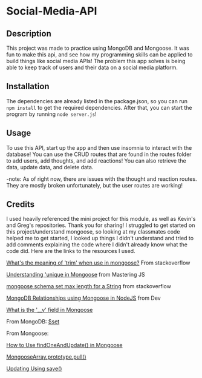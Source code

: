 # Social-Media-API

## Description

This project was made to practice using MongoDB and Mongoose. It was fun to make this api, and see how my programming skills can be applied to build things like social media APIs! The problem this app solves is being able to keep track of users and their data on a social media platform. 

## Installation

The dependencies are already listed in the package.json, so you can run `npm install` to get the required dependencies. After that, you can start the program by running `node server.js`!

## Usage

To use this API, start up the app and then use insomnia to interact with the database! You can use the CRUD routes that are found in the routes folder to add users, add thoughts, and add reactions! You can also retrieve the data, update data, and delete data. 

-note: As of right now, there are issues with the thought and reaction routes. They are mostly broken unfortunately, but the user routes are working!

## Credits

I used heavily referenced the mini project for this module, as well as Kevin's and Greg's repositories. Thank you for sharing! I struggled to get started on this project/understand mongoose, so looking at my classmates code helped me to get started, I looked up things I didn't understand and tried to add comments explaining the code where I didn't already know what the code did. Here are the links to the resources I used.

[What's the meaning of 'trim' when use in mongoose?](https://stackoverflow.com/questions/20766360/whats-the-meaning-of-trim-when-use-in-mongoose) From stackoverflow

[Understanding 'unique in Mongoose](https://masteringjs.io/tutorials/mongoose/unique) from Mastering JS

[mongoose schema set max length for a String](https://stackoverflow.com/questions/28829912/mongoose-schema-set-max-length-for-a-string) from stackoverflow

[MongoDB Relationships using Mongoose in NodeJS](https://dev.to/alexmercedcoder/mongodb-relationships-using-mongoose-in-nodejs-54cc) from Dev

[What is the '__v' field in Mongoose](https://stackoverflow.com/questions/12495891/what-is-the-v-field-in-mongoose)

From MongoDB: [$set](https://www.mongodb.com/docs/manual/reference/operator/update/set/)

From Mongoose:

[How to Use findOneAndUpdate() in Mongoose](https://mongoosejs.com/docs/tutorials/findoneandupdate.html)

[MongooseArray.prototype.pull()](https://mongoosejs.com/docs/5.x/docs/api/array.html#mongoosearray_MongooseArray-pull)

[Updating Using save()](https://mongoosejs.com/docs/documents.html#updating-using-save)
